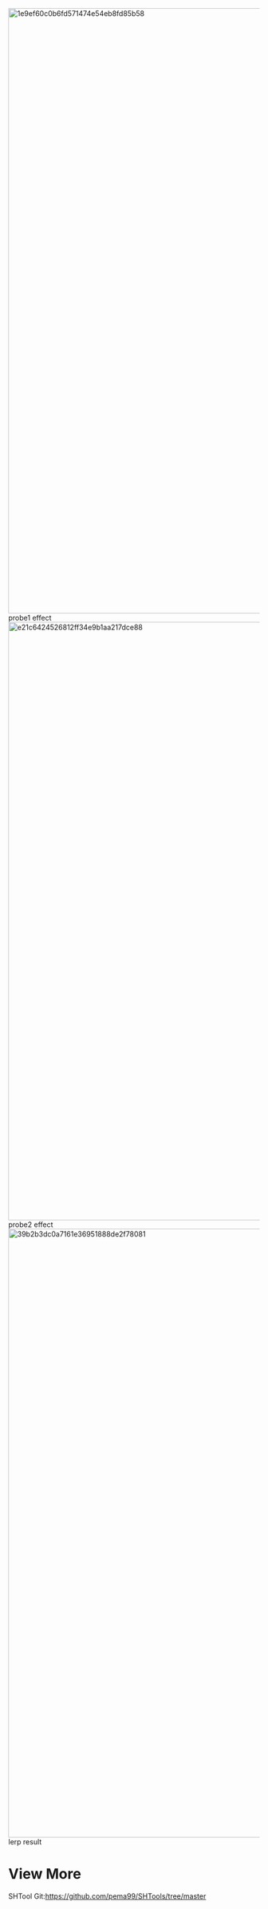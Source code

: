<img width="1214" alt="1e9ef60c0b6fd571474e54eb8fd85b58" src="https://github.com/SaberZG/LightProbeLerpDemo/assets/74618371/f417e89d-74c7-46a5-9623-a5f83f167868">
probe1 effect
<img width="1200" alt="e21c6424526812ff34e9b1aa217dce88" src="https://github.com/SaberZG/LightProbeLerpDemo/assets/74618371/6a9606ea-f5eb-4ded-a63c-70b69371d464">
probe2 effect
<img width="1221" alt="39b2b3dc0a7161e36951888de2f78081" src="https://github.com/SaberZG/LightProbeLerpDemo/assets/74618371/03e314c5-2e9a-4f0a-8c80-78fe9d745ca7">
lerp result

# View More

SHTool Git:https://github.com/pema99/SHTools/tree/master
